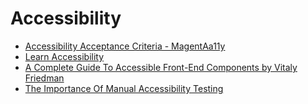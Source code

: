 # Accessibility

- [Accessibility Acceptance Criteria - MagentAa11y](https://www.magentaa11y.com/web/)
- [Learn Accessibility](https://web.dev/learn/accessibility/)
- [A Complete Guide To Accessible Front-End Components by Vitaly Friedman](https://www.smashingmagazine.com/2021/03/complete-guide-accessible-front-end-components)
- [The Importance Of Manual Accessibility Testing](https://www.smashingmagazine.com/2018/09/importance-manual-accessibility-testing/)
